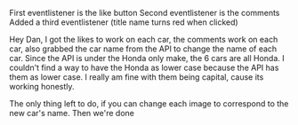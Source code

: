 First eventlistener is the like button
Second eventlistener is the comments
Added a third eventlistener (title name turns red when clicked)

Hey Dan, I got the likes to work on each car, the comments work on each car, also grabbed the car name from the API to change the name of each car. Since the API is under the Honda only make, the 6 cars are all Honda. I couldn't find a way to have the Honda as lower case because the API has them as lower case. I really am fine with them being capital, cause its working honestly. 

The only thing left to do, if you can change each image to correspond to the new car's name. Then we're done

